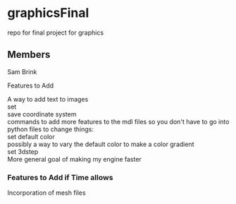 # graphicsFinal
repo for final project for graphics

## Members
Sam Brink

Features to Add

A way to add text to images  
set  
save coordinate system  
commands to add more features to the mdl files so you don't have to go   into python files to change things:  
  set default color  
  possibly a way to vary the default color to make a color gradient  
  set 3dstep  
More general goal of making my engine faster  

### Features to Add if Time allows
Incorporation of mesh files
